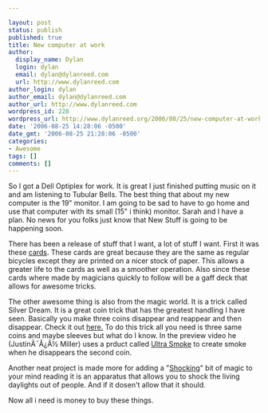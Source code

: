 ```yaml
---

layout: post
status: publish
published: true
title: New computer at work
author:
  display_name: Dylan
  login: dylan
  email: dylan@dylanreed.com
  url: http://www.dylanreed.com
author_login: dylan
author_email: dylan@dylanreed.com
author_url: http://www.dylanreed.com
wordpress_id: 228
wordpress_url: http://www.dylanreed.org/2006/08/25/new-computer-at-work/
date: '2006-08-25 14:28:06 -0500'
date_gmt: '2006-08-25 21:28:06 -0500'
categories:
- Awesome
tags: []
comments: []
---
```


So I got a Dell Optiplex for work. It is great I just finished putting music on it and am listening to Tubular Bells. The best thing that about my new computer is the 19" monitor. I am going to be sad to have to go home and use that computer with its small (15" i think) monitor. Sarah and I have a plan. No news for you folks just know that New Stuff is going to be happening soon.

There has been a release of stuff that I want, a lot of stuff I want. First it was these [cards][1]. These cards are great because they are the same as regular bicycles except they are printed on a nicer stock of paper. This allows a greater life to the cards as well as a smoother operation. Also since these cards where made by magicians quickly to follow will be a gaff deck that allows for awesome tricks.

   [1]: http://www.ellusionist.com/order/Bicycle-Masters-Edition-Playing-Cards.php?cat={CATEGORY%20ID} (Cards)

The other awesome thing is also from the magic world. It is a trick called Silver Dream. It is a great coin trick that has the greatest handling I have seen. Basically you make three coins disappear and reappear and then disappear. Check it out [here.][2] To do this trick all you need is three same coins and maybe sleeves but what do I know. In the preview video he (JustinÃ¯Â¿Â½ Miller) uses a prduct called [Ultra Smoke][3] to create smoke when he disappears the second coin.

   [2]: http://www.ellusionist.com/order/Silver-Dream-Justin-Miller.php
   [3]: http://www.ellusionist.com/order/UltraSmoke-2000.htm?cat=137

Another neat project is made more for adding a "[Shocking][4]" bit of magic to your mind reading it is an apparatus that allows you to shock the living daylights out of people. And if it dosen't allow that it should.

   [4]: http://www.ellusionist.com/order/Yigal-Mesika-Presents-The-Electric-Touch.php

Now all i need is money to buy these things.
